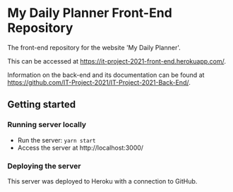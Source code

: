 # My Daily Planner Front-End Repository
The front-end repository for the website 'My Daily Planner'.

This can be accessed at https://it-project-2021-front-end.herokuapp.com/.

Information on the back-end and its documentation can be found at https://github.com/IT-Project-2021/IT-Project-2021-Back-End/.

## Getting started
### Running server locally
* Run the server: `yarn start`
* Access the server at http://localhost:3000/

### Deploying the server
This server was deployed to Heroku with a connection to GitHub.
